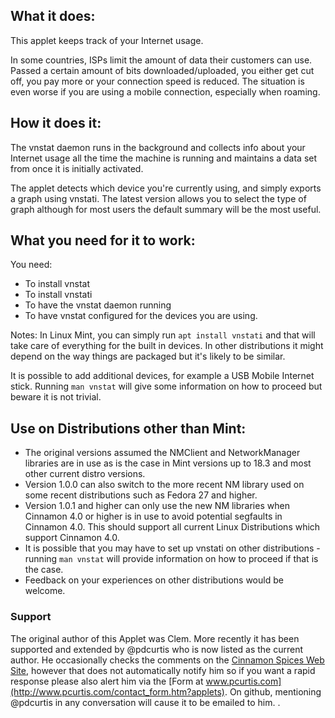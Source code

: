## What it does:

This applet keeps track of your Internet usage.

In some countries, ISPs limit the amount of data their customers can use. Passed a certain amount of bits downloaded/uploaded, you either get cut off, you pay more or your connection speed is reduced. The situation is even worse if you are using a mobile connection, especially when roaming.

## How it does it:

The vnstat daemon runs in the background and collects info about your Internet usage all the time the machine is running and maintains a data set from once it is initially activated.

The applet detects which device you're currently using, and simply exports a graph using vnstati. The latest version allows you to select the type of graph although for most users the default summary will be the most useful.

## What you need for it to work:

You need:

  * To install vnstat
  * To install vnstati
  * To have the vnstat daemon running
  * To have vnstat configured for the devices you are using.

Notes: In Linux Mint, you can simply run `apt install vnstati` and that will take care of everything for the built in devices. In other distributions it might depend on the way things are packaged but it's likely to be similar.

It is possible to add additional devices, for example a USB Mobile Internet stick. Running `man vnstat` will give some information on how to proceed but beware it is not trivial.


## Use on Distributions other than Mint:

  * The original versions assumed the NMClient and NetworkManager libraries are in use as is the case in Mint versions up to 18.3 and most other current distro versions.
  * Version 1.0.0 can also switch to the more recent NM library used on some recent distributions such as Fedora 27 and higher.
   * Version 1.0.1 and higher can only use the new NM libraries when Cinnamon 4.0 or higher is in use to avoid potential segfaults in Cinnamon 4.0. This should support all current Linux Distributions which support Cinnamon 4.0.
  * It is possible that you may have to set up vnstati on other distributions - running `man vnstat` will provide information on how to proceed if that is the case.
  * Feedback on your experiences on other distributions would be welcome.

### Support

The original author of this Applet was Clem. More recently it has been supported and extended by @pdcurtis who is now listed as the current author. He occasionally checks the comments on the [Cinnamon Spices Web Site](http://cinnamon-spices.linuxmint.com/applets/view/31), however that does not automatically notify him so if you want a rapid response please also alert him via the [Form at www.pcurtis.com](http://www.pcurtis.com/contact_form.htm?applets). On github, mentioning @pdcurtis in any conversation will cause it to be emailed to him.
.

